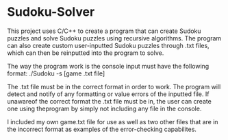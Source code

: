 # Sudoku-Solver
This project uses C/C++ to create a program that can create Sudoku puzzles and 
solve Sudoku puzzles using recursive algorithms. The program can also create custom 
user-inputted Sudoku puzzles through .txt files, which can then be reinputted into 
the program to solve.

The way the program work is the console input must have the following format:
    ./Sudoku -s [game .txt file]

The .txt file must be in the correct format in order to work. The program will detect 
and notify of any formatting or value errors of the inputted file. If unawareof the 
correct format the .txt file must be in, the user can create one using theprogram by 
simply not including any file in the console.

I included my own game.txt file for use as well as two other files that are in the 
incorrect format as examples of the error-checking capabilites.
